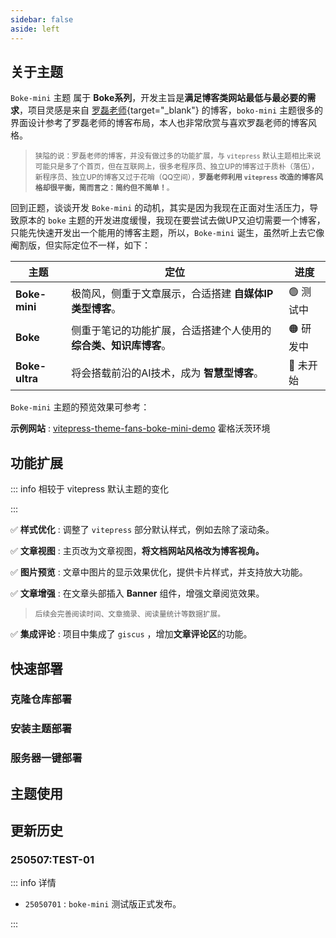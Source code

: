 ```yaml
---
sidebar: false
aside: left
---
```


## 关于主题

`Boke-mini` 主题 属于 **Boke系列**，开发主旨是**满足博客类网站最低与最必要的需求**，项目灵感是来自  [罗磊老师](https://luolei.org/){target="_blank"} 的博客，`boko-mini` 主题很多的界面设计参考了罗磊老师的博客布局，本人也非常欣赏与喜欢罗磊老师的博客风格。
> <small> 狭隘的说：罗磊老师的博客，并没有做过多的功能扩展，与 `vitepress` 默认主题相比来说可能只是多了个首页，但在互联网上，很多老程序员、独立UP的博客过于质朴（落伍），新程序员、独立UP的博客又过于花哨（QQ空间），**罗磊老师利用 `vitepress` 改造的博客风格却很平衡，简而言之：简约但不简单！**。 </small>

回到正题，谈谈开发 `Boke-mini` 的动机，其实是因为我现在正面对生活压力，导致原本的 `boke` 主题的开发进度缓慢，我现在要尝试去做UP又迫切需要一个博客，只能先快速开发出一个能用的博客主题，所以，`Boke-mini` 诞生，虽然听上去它像阉割版，但实际定位不一样，如下：

|主题|定位|进度|
|---|---|---|
| **Boke-mini**  | 极简风，侧重于文章展示，合适搭建 **自媒体IP类型博客**。| 🟢 测试中 |
| **Boke**| 侧重于笔记的功能扩展，合适搭建个人使用的**综合类、知识库博客**。| 🟠 研发中 |
| **Boke-ultra**| 将会搭载前沿的AI技术，成为 **智慧型博客**。 | 🔴 未开始 |

`Boke-mini` 主题的预览效果可参考：

**示例网站** : [vitepress-theme-fans-boke-mini-demo](https://hengqianfan.github.io/vitepress-theme-fans-boke-mini-demo/) <Badge type='warning'>霍格沃茨环境</Badge>


## 功能扩展

::: info <Badge type='info'>相较于 vitepress 默认主题的变化 </Badge>

:::

✅ **样式优化** : 调整了 `vitepress` 部分默认样式，例如去除了滚动条。  

✅ **文章视图** : 主页改为文章视图，**将文档网站风格改为博客视角。**  

✅ **图片预览** : 文章中图片的显示效果优化，提供卡片样式，并支持放大功能。  

✅ **文章增强** : 在文章头部插入 **Banner** 组件，增强文章阅览效果。  

> <small> 后续会完善阅读时间、文章摘录、阅读量统计等数据扩展。 </small>  

✅ **集成评论** : 项目中集成了 `giscus` ，增加**文章评论区**的功能。  



## 快速部署

### 克隆仓库部署




### 安装主题部署

### 服务器一键部署

## 主题使用








> 


## 更新历史

### 250507:TEST-01   

::: info 详情

- `25050701` :  `boke-mini` 测试版正式发布。

:::